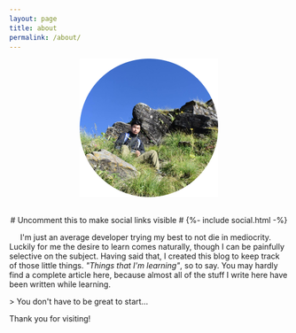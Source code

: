 ```yaml
---
layout: page
title: about
permalink: /about/
---
```


<div style="margin-bottom:30px;" align="center">
<img src="/res/my_img.png" style="height:250px; width:250px"/>
</div>

<div align="center">
# Uncomment this to make social links visible
# {%- include social.html -%} 
</div>
<p >

&nbsp;&nbsp;&nbsp;&nbsp;	I'm just an average developer trying my best to not die in mediocrity. Luckily for me the desire to learn comes naturally, though I can be painfully selective on the subject. Having said that, I created this blog to keep track of those little things. <i>"Things that I'm learning"</i>, so to say. You may hardly find a complete article here, because almost all of the stuff I write here have been written while learning.

</p>
> You don't have to be great to start...

Thank you for visiting!
